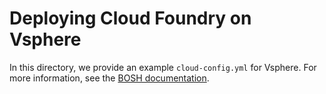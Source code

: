 # Deploying Cloud Foundry on Vsphere

In this directory, we provide an example `cloud-config.yml` for Vsphere.  For more information, see the [BOSH documentation](https://bosh.io/docs/init-vsphere.html).